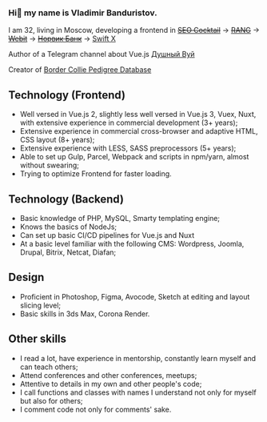 ### Hi👋 my name is Vladimir Banduristov.

I am 32, living in Moscow, developing a frontend in
~~[SEO Cocktail](https://seococktail.ru/)~~ → ~~[RANG](https://rang56.ru/)~~ → ~~[Webit](https://www.webit.ru/)~~ → ~~[Норвик Банк](https://norvikbank.ru/)~~ → [Swift X](https://www.swiftx.ru/)

Author of a Telegram channel about Vue.js [Душный Вуй](https://t.me/stuffy_vuejs)

Creator of [Border Collie Pedigree Database](https://bc-db.ru/) 

## Technology (Frontend)

* Well versed in Vue.js 2, slightly less well versed in Vue.js 3, Vuex, Nuxt, with extensive experience in commercial development (3+ years);
* Extensive experience in commercial cross-browser and adaptive HTML, CSS layout (8+ years);
* Extensive experience with LESS, SASS preprocessors (5+ years);
* Able to set up Gulp, Parcel, Webpack and scripts in npm/yarn, almost without swearing;
* Trying to optimize Frontend for faster loading.

## Technology (Backend)

* Basic knowledge of PHP, MySQL, Smarty templating engine;
* Knows the basics of NodeJs;
* Can set up basic CI/CD pipelines for Vue.js and Nuxt
* At a basic level familiar with the following CMS: Wordpress, Joomla, Drupal, Bitrix, Netcat, Diafan;

## Design

* Proficient in Photoshop, Figma, Avocode, Sketch at editing and layout slicing level;
* Basic skills in 3ds Max, Corona Render.

## Other skills

* I read a lot, have experience in mentorship, constantly learn myself and can teach others;
* Attend conferences and other conferences, meetups;
* Attentive to details in my own and other people's code;
* I call functions and classes with names I understand not only for myself but also for others; 
* I comment code not only for comments' sake.
